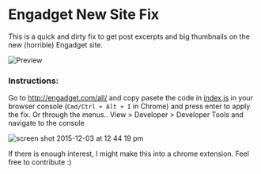 # Engadget New Site Fix
This is a quick and dirty fix to get post excerpts and big thumbnails on the new (horrible) Engadget site. 

![Preview](https://cloud.githubusercontent.com/assets/1416436/11568600/1cc9f038-99bb-11e5-9278-59dc8d528b46.gif)

### Instructions:

Go to http://engadget.com/all/ and copy pasete the code in [index.js](https://github.com/clauderic/engadget-fix/blob/master/index.js) in your browser console (`Cmd/Ctrl + Alt + I` in Chrome) and press enter to apply the fix. Or through the menus.. View > Developer > Developer Tools and navigate to the console

![screen shot 2015-12-03 at 12 44 19 pm](https://cloud.githubusercontent.com/assets/1416436/11568690/98c95c6e-99bb-11e5-8b62-3cf0b6251b60.png)


If there is enough interest, I might make this into a chrome extension. Feel free to contribute :)
